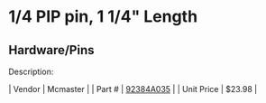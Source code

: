 # 1/4 PIP pin, 1 1/4" Length
## Hardware/Pins
Description: 	 

| Vendor | Mcmaster | 
| Part # | [92384A035](http://www.mcmaster.com/) | 
| Unit Price | $23.98 | 

